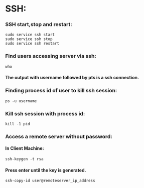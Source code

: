 # SSH:

### SSH start,stop and restart:
<pre><code>sudo service ssh start
sudo service ssh stop
sudo service ssh restart
</pre></code>

### Find users accessing server via ssh:
<pre><code>who
</pre></code>

#### The output with username followed by pts is a ssh connection.

### Finding process id of user to kill ssh session:
<pre><code>ps -u username
</pre></code>

### Kill ssh session with process id:
<pre><code>kill -1 pid
</pre></code>

### Access a remote server without password:

#### In Client Machine:
<pre><code>ssh-keygen -t rsa
</pre></code>
#### Press enter until the key is generated.
<pre><code>ssh-copy-id user@remoteserver_ip_address
</pre></code>





